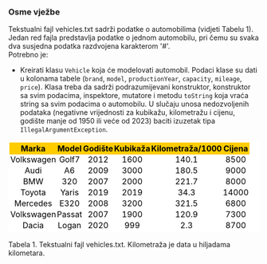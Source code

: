### Osme vježbe
Tekstualni fajl vehicles.txt sadrži podatke o automobilima (vidjeti Tabelu 1). Jedan red fajla predstavlja podatke o jednom automobilu, pri čemu su svaka dva susjedna podatka razdvojena karakterom '#'.  
Potrebno je:
- Kreirati klasu `Vehicle` koja će modelovati automobil. Podaci klase su dati u kolonama tabele (`brand`, `model`, `productionYear`, `capacity`, `mileage`, `price`). Klasa treba da sadrži podrazumijevani konstruktor, konstruktor sa svim podacima, inspektore, mutatore i metodu `toString` koja vraća string sa svim podacima o automobilu. U slučaju unosa nedozvoljenih podataka (negativne vrijednosti za kubikažu, kilometražu i cijenu, godište manje od 1950 ili veće od 2023) baciti izuzetak tipa `IllegalArgumentException`.

<style>
    table {
        width: 100%;
        background-color: #ffffff;
        border-collapse: collapse;
        border-width: 2px;
        border-color: #ffffff;
        border-style: solid;
        color: #000000;
    }

    td,
    th {
        border-width: 2px;
        border-color: #ffffff;
        border-style: solid;
        text-align: center;
        padding: 0px;
    }

    thead {
        background-color: #ffcc00;
    }

    th {
        border-width: 2px;
        border-color: #ffcc00;
        border-style: solid;
        padding: 0px;
    }

</style>

<table>
        <thead>
            <tr>
                <th>Marka</th>
                <th>Model</th>
                <th>Godište</th>
                <th>Kubikaža</th>
                <th>Kilometraža/1000</th>
                <th>Cijena</th>
            </tr>
        </thead>
        <tbody>
            <tr>			
                <td>Volkswagen</td>
                <td>Golf7</td>
                <td>2012</td>
                <td>1600</td>
                <td>140.1</td>
                <td>8500</td>
            </tr>
            <tr>			
                <td>Audi</td>
                <td>A6</td>
                <td>2009</td>
                <td>3000</td>
                <td>180.5</td>
                <td>9000</td>
            </tr>
            <tr>			
                <td>BMW</td>
                <td>320</td>
                <td>2007</td>
                <td>2000</td>
                <td>221.7</td>
                <td>8000</td>
            </tr>
            <tr>
                <td>Toyota</td>
                <td>Yaris</td>
                <td>2019</td>
                <td>2019</td>
                <td>34.3</td>
                <td>14000</td>
            </tr>
            <tr>
                <td>Mercedes</td>
                <td>E320</td>
                <td>2008</td>
                <td>3200</td>
                <td>321.5</td>
                <td>6800</td>
            </tr>
            <tr>				
                <td>Volkswagen</td>
                <td>Passat</td>
                <td>2007</td>
                <td>1900</td>
                <td>120.9</td>
                <td>7300</td>
            </tr>
            <tr>	
                <td>Dacia</td>
                <td>Logan</td>
                <td>2020</td>
                <td>999</td>
                <td>2.3</td>
                <td>8700</td>
            </tr>
        </tbody>
</table>
<p style="text-align:centre">Tabela 1. Tekstualni fajl vehicles.txt. Kilometraža je data u hiljadama kilometara.</p>